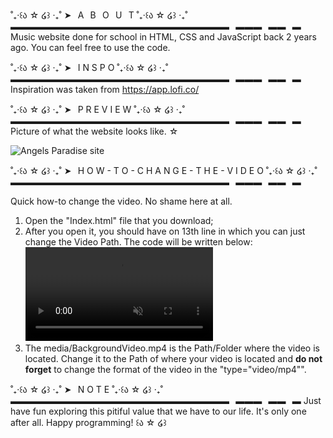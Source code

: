 ˚₊‧꒰ა ☆ ໒꒱ ‧₊˚ ➤⠀A⠀B⠀O⠀U⠀T ˚₊‧꒰ა ☆ ໒꒱ ‧₊˚
▬▬▬▬▬▬▬▬▬▬▬▬▬▬▬▬▬▬▬▬▬▬▬▬▬⠀▬▬▬⠀▬▬⠀▬
Music website done for school in HTML, CSS and JavaScript back 2 years ago. You can feel free to use the code.

˚₊‧꒰ა ☆ ໒꒱ ‧₊˚ ➤⠀I N S P O ˚₊‧꒰ა ☆ ໒꒱ ‧₊˚
▬▬▬▬▬▬▬▬▬▬▬▬▬▬▬▬▬▬▬▬▬▬▬▬▬⠀▬▬▬⠀▬▬⠀▬
Inspiration was taken from https://app.lofi.co/

˚₊‧꒰ა ☆ ໒꒱ ‧₊˚ ➤⠀P R E V I E W ˚₊‧꒰ა ☆ ໒꒱ ‧₊˚
▬▬▬▬▬▬▬▬▬▬▬▬▬▬▬▬▬▬▬▬▬▬▬▬▬⠀▬▬▬⠀▬▬⠀▬
Picture of what the website looks like. ☆

![Angels Paradise site](https://user-images.githubusercontent.com/119981502/208235462-921e7ff5-dfeb-4021-8295-bfb76cf7624a.png)

˚₊‧꒰ა ☆ ໒꒱ ‧₊˚ ➤⠀H O W - T O - C H A N G E - T H E - V I D E O ˚₊‧꒰ა ☆ ໒꒱ ‧₊˚
▬▬▬▬▬▬▬▬▬▬▬▬▬▬▬▬▬▬▬▬▬▬▬▬▬⠀▬▬▬⠀▬▬⠀▬

Quick how-to change the video. No shame here at all.

1. Open the "Index.html" file that you download;
2. After you open it, you should have on 13th line in which you can just change the Video Path. The code will be written below:
      <video autoplay muted loop id="Video">
        <source src="media/BackgroundVideo.mp4" type="video/mp4"> 
        Your browser does not support HTML5 video.
    </video>
3. The media/BackgroundVideo.mp4 is the Path/Folder where the video is located. Change it to the Path of where your video is located and **do not forget** to change the format of the video in the "type="video/mp4"".

˚₊‧꒰ა ☆ ໒꒱ ‧₊˚ ➤⠀N O T E ˚₊‧꒰ა ☆ ໒꒱ ‧₊˚
▬▬▬▬▬▬▬▬▬▬▬▬▬▬▬▬▬▬▬▬▬▬▬▬▬⠀▬▬▬⠀▬▬⠀▬
Just have fun exploring this pitiful value that we have to our life. It's only one after all.
Happy programming! ꒰ა ☆ ໒꒱
